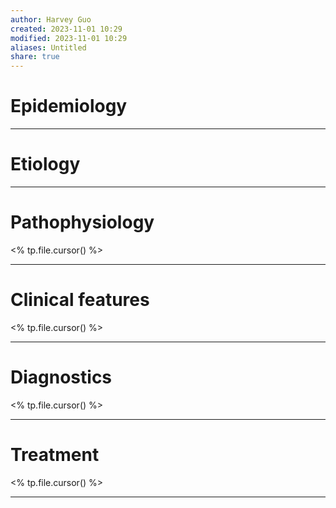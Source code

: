 ```yaml
---
author: Harvey Guo
created: 2023-11-01 10:29
modified: 2023-11-01 10:29
aliases: Untitled
share: true
---
```

# Epidemiology


---
# Etiology


---
# Pathophysiology
<% tp.file.cursor() %>

---
# Clinical features
<% tp.file.cursor() %>

---
# Diagnostics
<% tp.file.cursor() %>

---
# Treatment
<% tp.file.cursor() %>

---
